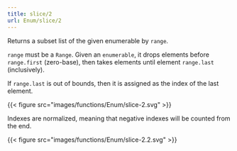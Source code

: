 ```yaml
---
title: slice/2
url: Enum/slice/2
---
```


Returns a subset list of the given enumerable by `range`.

`range` must be a `Range`. Given an `enumerable`, it drops elements before `range.first` (zero-base), then takes elements until element `range.last` (inclusively).

If `range.last` is out of bounds, then it is assigned as the index of the last element.

{{< figure src="images/functions/Enum/slice-2.svg" >}}

Indexes are normalized, meaning that negative indexes will be counted from the end.

{{< figure src="images/functions/Enum/slice-2.2.svg" >}}

